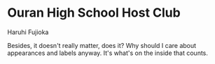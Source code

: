 # Ouran High School Host Club

Haruhi Fujioka

Besides, it doesn't really matter, does it? Why should I care about appearances and labels anyway. It's what's on the inside that counts.